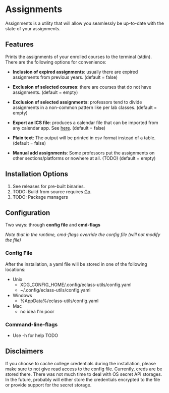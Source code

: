 # Assignments

Assignments is a utility that will allow you seamlessly be up-to-date with the state of your assignments.

## Features 

Prints the assignments of your enrolled courses to the terminal (stdin). There
are the following options for convenience:

- **Inclusion of expired assignments**: usually there are expired assignments from previous years.
(default = false)

- **Exclusion of selected courses**: there are courses that do not have assignments.
(default = empty)

- **Exclusion of selected assignments**: professors tend to divide assignments in a non-common pattern like per lab classes.
(default = empty)

- **Export an ICS file**: produces a calendar file that can be imported from any calendar app. See [here](https://support.google.com/calendar/answer/37118?hl=en&co=GENIE.Platform%3DDesktop). 
(default = false)

- **Plain text**: The output will be printed in csv format instead of a table.
(default = false)

- **Manual add assignments**: Some professors put the assignments on other sections/platforms or nowhere at all. (TODO)
(default = empty)

## Installation Options

1. See releases for pre-built binaries.
2. TODO: Build from source requires [Go](https://go.dev).
3. TODO: Package managers

## Configuration

Two ways: through **config file** and **cmd-flags**

*Note that in the runtime, cmd-flags override the config file (will not modify the file)*

### Config File
After the installation, a yaml file will be stored in one of the following locations:

- Unix
    - XDG_CONFIG_HOME/.config/eclass-utils/config.yaml
    - ~/.config/eclass-utils/config.yaml
- Windows
    - %AppData%/eclass-utils/config.yaml
- Mac
    - no idea I'm poor


### Command-line-flags
- Use -h for help
TODO


## Disclaimers
If you choose to cache college credentials during the installation, please make sure to not give read access to the config file. Currently, creds are be stored there. There was not much time to deal with OS secret API storages. In the future, probably will either store the credentials encrypted to the file or provide support for the secret storage. 
